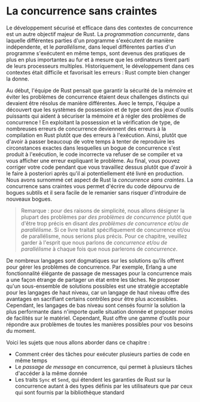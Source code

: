 <!--
# Fearless Concurrency
-->

# La concurrence sans craintes

<!--
Handling concurrent programming safely and efficiently is another of Rust’s
major goals. *Concurrent programming*, where different parts of a program
execute independently, and *parallel programming*, where different parts of a
program execute at the same time, are becoming increasingly important as more
computers take advantage of their multiple processors. Historically,
programming in these contexts has been difficult and error prone: Rust hopes to
change that.
-->

Le développement sécurisé et efficace dans des contextes de concurrence est un
autre objectif majeur de Rust. La *programmation concurrente*, dans laquelle
différentes parties d'un programme s'exécutent de manière indépendente, et le
*parallélisme*, dans lequel différentes parties d'un programme s'exécutent en
même temps, sont devenus des pratiques de plus en plus importantes au fur et à
mesure que les ordinateurs tirent parti de leurs processeurs multiples.
Historiquement, le développement dans ces contextes était difficile et favorisait
les erreurs : Rust compte bien changer la donne.

<!--
Initially, the Rust team thought that ensuring memory safety and preventing
concurrency problems were two separate challenges to be solved with different
methods. Over time, the team discovered that the ownership and type systems are
a powerful set of tools to help manage memory safety *and* concurrency
problems! By leveraging ownership and type checking, many concurrency errors
are compile-time errors in Rust rather than runtime errors. Therefore, rather
than making you spend lots of time trying to reproduce the exact circumstances
under which a runtime concurrency bug occurs, incorrect code will refuse to
compile and present an error explaining the problem. As a result, you can fix
your code while you’re working on it rather than potentially after it has been
shipped to production. We’ve nicknamed this aspect of Rust *fearless*
*concurrency*. Fearless concurrency allows you to write code that is free of
subtle bugs and is easy to refactor without introducing new bugs.
-->

Au début, l'équipe de Rust pensait que garantir la sécurité de la mémoire et
éviter les problèmes de concurrence étaient deux challenges distincts qui
devaient être résolus de manière différentes. Avec le temps, l'équipe a
découvert que les systèmes de possession et de type sont des jeux d'outils
puissants qui aident à sécuriser la mémoire *et* à régler des problèmes de
concurrence ! En exploitant la possession et la vérification de type, de
nombreuses erreurs de concurrence deviennent des erreurs à la compilation en
Rust plutôt que des erreurs à l'exécution. Ainsi, plutôt que d'avoir à passer
beaucoup de votre temps à tenter de reproduire les circonstances exactes dans
lesquelles un bogue de concurrence s'est produit à l'exécution, le code
incorrecte va refuser de se compiler et va vous afficher une erreur expliquant
le problème. Au final, vous pouvez corriger votre code pendant que vous
travaillez dessus plutôt que d'avoir à le faire à posteriori après qu'il ai
potentiellement été livré en production. Nous avons surnommé cet aspect de Rust
la *concurrence sans craintes*. La concurrence sans craintes vous permet
d'écrire du code dépourvu de bogues subtils et il sera facile de le remanier
sans risquer d'introduire de nouveaux bogues.

<!--
> Note: For simplicity’s sake, we’ll refer to many of the problems as
> *concurrent* rather than being more precise by saying *concurrent and/or
> parallel*. If this book were about concurrency and/or parallelism, we’d be
> more specific. For this chapter, please mentally substitute *concurrent
> and/or parallel* whenever we use *concurrent*.
-->

> Remarque : pour des raisons de simplicité, nous allons désigner la plupart
> des problèmes par *des problèmes de concurrence* plutôt que d'être trop
> précis en disant *des problèmes de concurrence et/ou de parallélisme*. Si ce
> livre traitait spécifiquement de concurrence et/ou de parallélisme, nous
> serions plus précis. Pour ce chapitre, veuillez garder à l'esprit que nous
> parlons de *concurrence et/ou de parallélisme* à chaque fois que nous
> parlerons de *concurrence*.

<!--
Many languages are dogmatic about the solutions they offer for handling
concurrent problems. For example, Erlang has elegant functionality for
message-passing concurrency but has only obscure ways to share state between
threads. Supporting only a subset of possible solutions is a reasonable
strategy for higher-level languages, because a higher-level language promises
benefits from giving up some control to gain abstractions. However, lower-level
languages are expected to provide the solution with the best performance in any
given situation and have fewer abstractions over the hardware. Therefore, Rust
offers a variety of tools for modeling problems in whatever way is appropriate
for your situation and requirements.
-->

De nombreux langages sont dogmatiques sur les solutions qu'ils offrent pour
gérer les problèmes de concurrence. Par exemple, Erlang a une fonctionnalité
élégante de passage de messages pour la concurrence mais a une façon étrange
de partager un état entre les tâches. Ne proposer qu'un sous-ensemble de
solutions possibles est une stratégie acceptable pour les langages de haut
niveau, car un langage de haut niveau offre des avantages en sacrifiant
certains contrôles pour être plus accessibles. Cependant, les langages de bas
niveau sont censés fournir la solution la plus performante dans n'importe
quelle situation donnée et proposer moins de facilités sur le matériel.
Cependant, Rust offre une gamme d'outils pour répondre aux problèmes de toutes les
manières possibles pour vos besoins du moment.

<!--
Here are the topics we’ll cover in this chapter:
-->

Voici les sujets que nous allons aborder dans ce chapitre :

<!--
* How to create threads to run multiple pieces of code at the same time
* *Message-passing* concurrency, where channels send messages between threads
* *Shared-state* concurrency, where multiple threads have access to some piece
  of data
* The `Sync` and `Send` traits, which extend Rust’s concurrency guarantees to
  user-defined types as well as types provided by the standard library
-->

* Comment créer des tâches pour exécuter plusieurs parties de code en même temps
* Le *passage de message* en concurrence, qui permet à plusieurs tâches
  d'accéder à la même donnée
* Les traits `Sync` et `Send`, qui étendent les garanties de Rust sur la
  concurrence autant à des types définis par les utilisateurs que par ceux qui
  sont fournis par la bibliothèque standard
